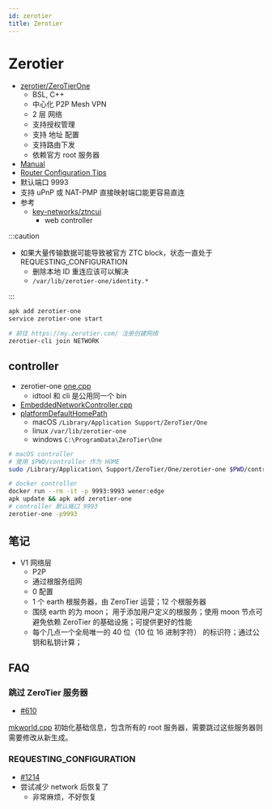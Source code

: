 ```yaml
---
id: zerotier
title: Zerotier
---
```


# Zerotier

- [zerotier/ZeroTierOne](https://github.com/zerotier/ZeroTierOne)
  - BSL, C++
  - 中心化 P2P Mesh VPN
  - 2 层 网络
  - 支持授权管理
  - 支持 地址 配置
  - 支持路由下发
  - 依赖官方 root 服务器
- [Manual](https://www.zerotier.com/manual)
- [Router Configuration Tips](https://zerotier.atlassian.net/wiki/spaces/SD/pages/6815768/Router+Configuration+Tips)
- 默认端口 9993
- 支持 uPnP 或 NAT-PMP 直接映射端口能更容易直连
- 参考
  - [key-networks/ztncui](https://github.com/key-networks/ztncui)
    - web controller

:::caution

- 如果大量传输数据可能导致被官方 ZTC block，状态一直处于 REQUESTING_CONFIGURATION
  - 删除本地 ID 重连应该可以解决
  - `/var/lib/zerotier-one/identity.*`

:::

```bash
apk add zerotier-one
service zerotier-one start

# 前往 https://my.zerotier.com/ 注册创建网络
zerotier-cli join NETWORK
```

## controller

- zerotier-one [one.cpp](https://github.com/zerotier/ZeroTierOne/blob/master/one.cpp)
  - idtool 和 cli 是公用同一个 bin
- [EmbeddedNetworkController.cpp](https://github.com/zerotier/ZeroTierOne/blob/master/controller/EmbeddedNetworkController.cpp)
- [platformDefaultHomePath](https://github.com/zerotier/ZeroTierOne/blob/db813db7e875c257e42c41ab8091c3df1e9300a5/osdep/OSUtils.cpp#L382)
  - macOS `/Library/Application Support/ZeroTier/One`
  - linux `/var/lib/zerotier-one`
  - windows `C:\ProgramData\ZeroTier\One`

```bash
# macOS controller
# 使用 $PWD/controller 作为 HOME
sudo /Library/Application\ Support/ZeroTier/One/zerotier-one $PWD/controller

# docker controller
docker run --rm -it -p 9993:9993 wener:edge
apk update && apk add zerotier-one
# controller 默认端口 9993
zerotier-one -p9993
```

## 笔记

- V1 网络层
  - P2P
  - 通过根服务组网
  - 0 配置
  - 1 个 earth 根服务器，由 ZeroTier 运营；12 个根服务器
  - 围绕 earth 的为 moon； 用于添加用户定义的根服务；使用 moon 节点可避免依赖 ZeroTier 的基础设施；可提供更好的性能
  - 每个几点一个全局唯一的 40 位（10 位 16 进制字符） 的标识符；通过公钥和私钥计算；

## FAQ

### 跳过 ZeroTier 服务器

- [#610](https://github.com/zerotier/ZeroTierOne/issues/610)

[mkworld.cpp](https://github.com/zerotier/ZeroTierOne/blob/master/attic/world/mkworld.cpp) 初始化基础信息，包含所有的 root 服务器，需要跳过这些服务器则需要修改从新生成。

### REQUESTING_CONFIGURATION

- [#1214](https://github.com/zerotier/ZeroTierOne/issues/1214)
- 尝试减少 network 后恢复了
  - 非常麻烦，不好恢复
